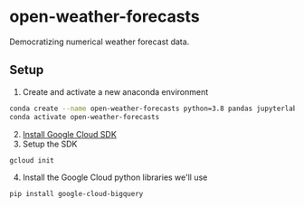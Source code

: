 # open-weather-forecasts
Democratizing numerical weather forecast data.

## Setup
1. Create and activate a new anaconda environment
``` bash
conda create --name open-weather-forecasts python=3.8 pandas jupyterlab numpy
conda activate open-weather-forecasts
```
2. [Install Google Cloud SDK](https://cloud.google.com/sdk/docs/quickstart)
3. Setup the SDK
``` bash
gcloud init
```
4. Install the Google Cloud python libraries we'll use
``` bash
pip install google-cloud-bigquery
```